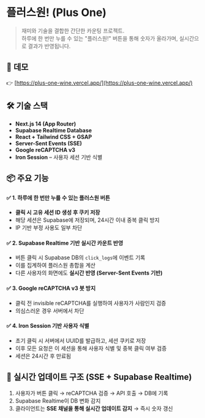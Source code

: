 # 플러스원! (Plus One)

> 재미와 기술을 결합한 간단한 카운팅 프로젝트.  
> 하루에 한 번만 누를 수 있는 "플러스원!" 버튼을 통해 숫자가 올라가며, 실시간으로 결과가 반영됩니다.

## 🚀 데모

👉 [https://plus-one-wine.vercel.app/](https://plus-one-wine.vercel.app/)

## 🛠️ 기술 스택

- **Next.js 14 (App Router)**
- **Supabase Realtime Database**
- **React + Tailwind CSS + GSAP**
- **Server-Sent Events (SSE)**
- **Google reCAPTCHA v3**
- **Iron Session** – 사용자 세션 기반 식별

## 📦 주요 기능

#### ✅ 1. **하루에 한 번만 누를 수 있는 플러스원 버튼**

- **클릭 시 고유 세션 ID 생성 후 쿠키 저장**
- 해당 세션은 Supabase에 저장되며, 24시간 이내 중복 클릭 방지
- IP 기반 부정 사용도 일부 차단

#### ✅ 2. **Supabase Realtime 기반 실시간 카운트 반영**

- 버튼 클릭 시 Supabase DB의 `click_logs`에 이벤트 기록
- 이를 집계하여 플러스원 총합을 계산
- 다른 사용자의 화면에도 **실시간 반영 (Server-Sent Events 기반)**

#### ✅ 3. **Google reCAPTCHA v3 봇 방지**

- 클릭 전 invisible reCAPTCHA를 실행하여 사용자가 사람인지 검증
- 의심스러운 경우 서버에서 차단

#### ✅ 4. **Iron Session 기반 사용자 식별**

- 초기 클릭 시 서버에서 UUID를 발급하고, 세션 쿠키로 저장
- 이후 모든 요청은 이 세션을 통해 사용자 식별 및 중복 클릭 여부 검증
- 세션은 24시간 후 만료됨

## 📡 실시간 업데이트 구조 (SSE + Supabase Realtime)

1. 사용자가 버튼 클릭 → reCAPTCHA 검증 → API 호출 → DB에 기록
2. Supabase Realtime이 DB 변화 감지
3. 클라이언트는 **SSE 채널을 통해 실시간 업데이트 감지** → 즉시 숫자 갱신
